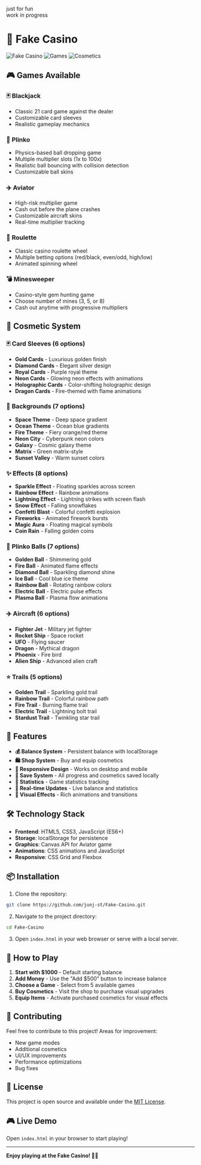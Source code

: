 
just for fun<br />
work in progress<br />




# 🎰 Fake Casino

![Fake Casino](https://img.shields.io/badge/Casino-Fake%20Casino-gold?style=for-the-badge)
![Games](https://img.shields.io/badge/Games-5-blue?style=for-the-badge)
![Cosmetics](https://img.shields.io/badge/Cosmetics-35+-purple?style=for-the-badge)

## 🎮 **Games Available**

### 🃏 **Blackjack**
- Classic 21 card game against the dealer
- Customizable card sleeves
- Realistic gameplay mechanics

### 🎯 **Plinko** 
- Physics-based ball dropping game
- Multiple multiplier slots (1x to 100x)
- Realistic ball bouncing with collision detection
- Customizable ball skins

### ✈️ **Aviator**
- High-risk multiplier game
- Cash out before the plane crashes
- Customizable aircraft skins
- Real-time multiplier tracking

### 🎡 **Roulette**
- Classic casino roulette wheel
- Multiple betting options (red/black, even/odd, high/low)
- Animated spinning wheel

### 💣 **Minesweeper**
- Casino-style gem hunting game
- Choose number of mines (3, 5, or 8)
- Cash out anytime with progressive multipliers

## 🎨 **Cosmetic System**

### 🃏 **Card Sleeves** (6 options)
- **Gold Cards** - Luxurious golden finish
- **Diamond Cards** - Elegant silver design
- **Royal Cards** - Purple royal theme
- **Neon Cards** - Glowing neon effects with animations
- **Holographic Cards** - Color-shifting holographic design
- **Dragon Cards** - Fire-themed with flame animations

### 🌅 **Backgrounds** (7 options)
- **Space Theme** - Deep space gradient
- **Ocean Theme** - Ocean blue gradients  
- **Fire Theme** - Fiery orange/red theme
- **Neon City** - Cyberpunk neon colors
- **Galaxy** - Cosmic galaxy theme
- **Matrix** - Green matrix-style
- **Sunset Valley** - Warm sunset colors

### ✨ **Effects** (8 options)
- **Sparkle Effect** - Floating sparkles across screen
- **Rainbow Effect** - Rainbow animations
- **Lightning Effect** - Lightning strikes with screen flash
- **Snow Effect** - Falling snowflakes
- **Confetti Blast** - Colorful confetti explosion
- **Fireworks** - Animated firework bursts
- **Magic Aura** - Floating magical symbols
- **Coin Rain** - Falling golden coins

### 🎯 **Plinko Balls** (7 options)
- **Golden Ball** - Shimmering gold
- **Fire Ball** - Animated flame effects
- **Diamond Ball** - Sparkling diamond shine
- **Ice Ball** - Cool blue ice theme
- **Rainbow Ball** - Rotating rainbow colors
- **Electric Ball** - Electric pulse effects
- **Plasma Ball** - Plasma flow animations

### ✈️ **Aircraft** (6 options)
- **Fighter Jet** - Military jet fighter
- **Rocket Ship** - Space rocket
- **UFO** - Flying saucer
- **Dragon** - Mythical dragon
- **Phoenix** - Fire bird
- **Alien Ship** - Advanced alien craft

### ⭐ **Trails** (5 options)
- **Golden Trail** - Sparkling gold trail
- **Rainbow Trail** - Colorful rainbow path
- **Fire Trail** - Burning flame trail  
- **Electric Trail** - Lightning bolt trail
- **Stardust Trail** - Twinkling star trail

## 🚀 **Features**

- **💰 Balance System** - Persistent balance with localStorage
- **🛍️ Shop System** - Buy and equip cosmetics
- **📱 Responsive Design** - Works on desktop and mobile
- **💾 Save System** - All progress and cosmetics saved locally
- **🎯 Statistics** - Game statistics tracking
- **🔄 Real-time Updates** - Live balance and statistics
- **🎨 Visual Effects** - Rich animations and transitions

## 🛠️ **Technology Stack**

- **Frontend**: HTML5, CSS3, JavaScript (ES6+)
- **Storage**: localStorage for persistence
- **Graphics**: Canvas API for Aviator game
- **Animations**: CSS animations and JavaScript
- **Responsive**: CSS Grid and Flexbox

## 📦 **Installation**

1. Clone the repository:
```bash
git clone https://github.com/junj-st/Fake-Casino.git
```

2. Navigate to the project directory:
```bash
cd Fake-Casino
```

3. Open `index.html` in your web browser or serve with a local server.

## 🎯 **How to Play**

1. **Start with $1000** - Default starting balance
2. **Add Money** - Use the "Add $500" button to increase balance
3. **Choose a Game** - Select from 5 available games
4. **Buy Cosmetics** - Visit the shop to purchase visual upgrades
5. **Equip Items** - Activate purchased cosmetics for visual effects



## 🤝 **Contributing**

Feel free to contribute to this project! Areas for improvement:
- New game modes
- Additional cosmetics
- UI/UX improvements
- Performance optimizations
- Bug fixes

## 📄 **License**

This project is open source and available under the [MIT License](LICENSE).

## 🎮 **Live Demo**

Open `index.html` in your browser to start playing!

---

**Enjoy playing at the Fake Casino! 🎰✨**
